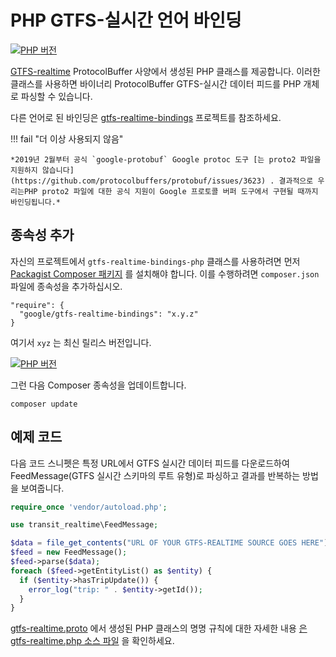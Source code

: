 # PHP GTFS-실시간 언어 바인딩

[![PHP 버전](https://badge.fury.io/ph/google%2Fgtfs-realtime-bindings.svg)](https://badge.fury.io/ph/google%2Fgtfs-realtime-bindings)

[GTFS-realtime](https://developers.google.com/transit/gtfs-realtime/) ProtocolBuffer 사양에서 생성된 PHP 클래스를 제공합니다. 이러한 클래스를 사용하면 바이너리 ProtocolBuffer GTFS-실시간 데이터 피드를 PHP 개체로 파싱할 수 있습니다.

다른 언어로 된 바인딩은 [gtfs-realtime-bindings](https://github.com/google/gtfs-realtime-bindings) 프로젝트를 참조하세요.

!!! fail "더 이상 사용되지 않음"

    *2019년 2월부터 공식 `google-protobuf` Google protoc 도구 [는 proto2 파일을 지원하지 않습니다](https://github.com/protocolbuffers/protobuf/issues/3623) . 결과적으로 우리는PHP proto2 파일에 대한 공식 지원이 Google 프로토콜 버퍼 도구에서 구현될 때까지 바인딩됩니다.*

## 종속성 추가

자신의 프로젝트에서 `gtfs-realtime-bindings-php` 클래스를 사용하려면 먼저 [Packagist Composer 패키지](https://packagist.org/packages/google/gtfs-realtime-bindings) 를 설치해야 합니다. 이를 수행하려면 `composer.json` 파일에 종속성을 추가하십시오.

    "require": {
      "google/gtfs-realtime-bindings": "x.y.z"
    }

여기서 `xyz` 는 최신 릴리스 버전입니다.

[![PHP 버전](https://badge.fury.io/ph/google%2Fgtfs-realtime-bindings.svg)](https://badge.fury.io/ph/google%2Fgtfs-realtime-bindings)

그런 다음 Composer 종속성을 업데이트합니다.

    composer update

## 예제 코드

다음 코드 스니펫은 특정 URL에서 GTFS 실시간 데이터 피드를 다운로드하여 FeedMessage(GTFS 실시간 스키마의 루트 유형)로 파싱하고 결과를 반복하는 방법을 보여줍니다.

```php
require_once 'vendor/autoload.php';

use transit_realtime\FeedMessage;

$data = file_get_contents("URL OF YOUR GTFS-REALTIME SOURCE GOES HERE");
$feed = new FeedMessage();
$feed->parse($data);
foreach ($feed->getEntityList() as $entity) {
  if ($entity->hasTripUpdate()) {
    error_log("trip: " . $entity->getId());
  }
}
```

[gtfs-realtime.proto](https://developers.google.com/transit/gtfs-realtime/gtfs-realtime-proto) 에서 생성된 PHP 클래스의 명명 규칙에 대한 자세한 내용 [은 gtfs-realtime.php 소스 파일](https://github.com/google/gtfs-realtime-bindings-php/blob/master/src/gtfs-realtime.php) 을 확인하세요.
